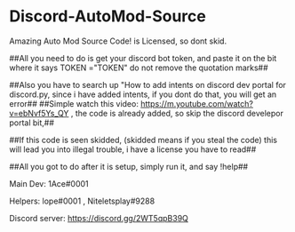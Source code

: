 # Discord-AutoMod-Source
Amazing Auto Mod Source Code! is Licensed, so dont skid.

##All you need to do is get your discord bot token, and paste it on the bit where it
says TOKEN ="TOKEN" do not remove the quotation marks##

##Also you have to search up "How to add intents on discord dev portal
for discord.py, since i have added intents, if you dont do that, you will
get an error##
##Simple watch this video: https://m.youtube.com/watch?v=ebNvf5Ys_QY , the code 
is already added, so skip the discord develepor portal bit,##

##If this code is seen skidded, (skidded means if you steal the code)
this will lead you into illegal trouble, i have a license you have to read##

##All you got to do after it is setup, simply run it, and say !help##

Main Dev: 1Ace#0001 

Helpers: lope#0001 , Niteletsplay#9288 

Discord server: https://discord.gg/2WT5qpB39Q
